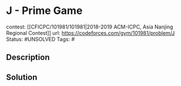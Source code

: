 # J - Prime Game

contest: [[CFICPC/101981/101981|2018-2019 ACM-ICPC, Asia Nanjing Regional Contest]]
url: https://codeforces.com/gym/101981/problem/J
Status: #UNSOLVED
Tags: #

## Description

## Solution

